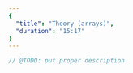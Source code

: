 ```yaml
---
{
  "title": "Theory (arrays)",
  "duration": "15:17"
}
---
```


```js
// @TODO: put proper description
```
